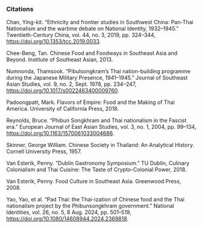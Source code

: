 ---
---
### Citations

Chan, Ying-kit. “Ethnicity and frontier studies in Southwest China: Pan-Thai Nationalism and the wartime debate on National Identity, 1932–1945.” Twentieth-Century China, vol. 44, no. 3, 2019, pp. 324–344, https://doi.org/10.1353/tcc.2019.0033.

Chee-Beng, Tan. Chinese Food and Foodways in Southeast Asia and Beyond. Institute of Southeast Asian, 2013.

Numnonda, Thamsook. “Pibulsongkram’s Thai nation-building programme during the Japanese Military Presence, 1941–1945.” Journal of Southeast Asian Studies, vol. 9, no. 2, Sept. 1978, pp. 234–247, https://doi.org/10.1017/s0022463400009760.

Padoongpatt, Mark. Flavors of Empire: Food and the Making of Thai America. University of California Press, 2018.

Reynolds, Bruce. “Phibun Songkhram and Thai nationalism in the Fascist era.” European Journal of East Asian Studies, vol. 3, no. 1, 2004, pp. 99–134, https://doi.org/10.1163/1570061033004686.

Skinner, George William. Chinese Society in Thailand: An Analytical History. Cornell University Press, 1957.

Van Esterik, Penny. “Dublin Gastronomy Symposium.” TU Dublin, Culinary Colonialism and Thai Cuisine: The Taste of Crypto-Colonial Power, 2018.

Van Esterik, Penny. Food Culture in Southeast Asia. Greenwood Press, 2008.

Yao, Yao, et al. “Pad Thai: the Thai-ization of Chinese food and the Thai nationalism project by the Phibunsongkhram government.” National Identities, vol. 26, no. 5, 8 Aug. 2024, pp. 501–519, https://doi.org/10.1080/14608944.2024.2369818. 
